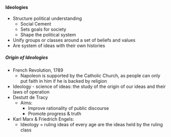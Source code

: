 
#### Ideologies
- Structure political understanding
	- Social Cement
	- Sets goals for society
	- Shape the political system
- Unify groups or classes around a set of beliefs and values
- Are system of ideas with their own histories

##### Origin of Ideologies
- French Revolution, 1789
	- Napoleon is supported by the Catholic Church, as people can only put faith in him if he is backed by religion
- Ideology - science of ideas: the study of the origin of our ideas and their laws of operation
- Destutt de Tracy
	- Aims:
		- Improve rationality of public discourse
		- Promote progress & truth
- Karl Marx & Friedrich Engels:
	- Ideology = ruling ideas of every age are the ideas held by the ruling class